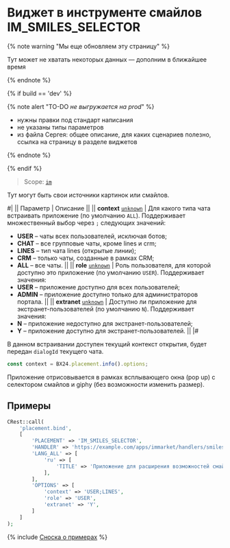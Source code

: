 # Виджет в инструменте смайлов IM_SMILES_SELECTOR

{% note warning "Мы еще обновляем эту страницу" %}

Тут может не хватать некоторых данных — дополним в ближайшее время

{% endnote %}

{% if build == 'dev' %}

{% note alert "TO-DO _не выгружается на prod_" %}

- нужны правки под стандарт написания
- не указаны типы параметров
- из файла Сергея: общее описание, для каких сценариев полезно, ссылка на страницу в разделе виджетов

{% endnote %}

{% endif %}

> Scope: [`im`](../../scopes/permissions.md)

Тут могут быть свои источники картинок или смайлов.

#|
|| Параметр | Описание ||
|| **context**
[`unknown`](../../data-types.md) | Для какого типа чата встраивать приложение (по умолчанию `ALL`). Поддерживает множественный выбор через `;` следующих значений: 
- **USER** – чаты всех пользователей, исключая ботов;
- **CHAT** – все групповые чаты, кроме lines и crm;
- **LINES** – тип чата lines (открытые линии);
- **CRM** – только чаты, созданные в рамках CRM;
- **ALL** – все чаты.
 ||
|| **role**
[`unknown`](../../data-types.md) | Роль пользователя, для которой доступно это приложение (по умолчанию `USER`). Поддерживает значения:
- **USER** – приложение доступно для всех пользователей;
- **ADMIN** – приложение доступно только для администраторов портала.
 ||
|| **extranet**
[`unknown`](../../data-types.md) | Доступно ли приложение для экстранет-пользователей (по умолчанию `N`). Поддерживает значения:
- **N** – приложение недоступно для экстранет-пользователей;
- **Y** – приложение доступно для экстранет-пользователей.
 ||
|#

В данном встраивании доступен текущий контекст открытия, будет передан `dialogId` текущего чата.

```js
const context = BX24.placement.info().options;
```

Приложение отрисовывается в рамках всплывающего окна (pop up) с селектором смайлов и giphy (без возможности изменить размер).

## Примеры

```php
CRest::call(
    'placement.bind',
    [
        'PLACEMENT' => 'IM_SMILES_SELECTOR',
        'HANDLER' => 'https://example.com/apps/immarket/handlers/smiles_selector.php',
        'LANG_ALL' => [
            'ru' => [
                'TITLE' => 'Приложение для расширения возможностей смайлов и giphy',
            ],
        ],
        'OPTIONS' => [
            'context' => 'USER;LINES',
            'role' => 'USER',
            'extranet' => 'Y',
        ]
    ]
);
```

{% include [Сноска о примерах](../../../_includes/examples.md) %}